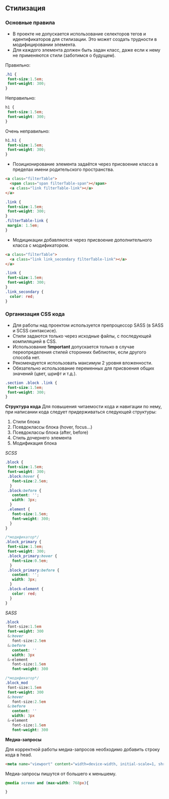## Стилизация

### Основные правила
- В проекте не допускается использование селекторов тегов и идентификаторов для стилизации. Это может создать трудности в модифицировании элемента.
- Для каждого элемента должен быть задан класс, даже если к нему не применяются стили (заботимся о будущем).

Правильно:
```css
.h1 {
 font-size:1.5em;
 font-weight: 300;
}
```
Неправильно:
```css
h1 {
 font-size:1.5em;
 font-weight: 300;
}
```
Очень неправильно:
```css
h1.h1 {
 font-size:1.5em;
 font-weight: 300;
}
```
- Позиционирование элемента задаётся через присвоение класса в пределах имени родительского пространства.
```html
<a class="filterTable">
  <span class="span filterTable-span"></span>
  <a class="link filterTable-link"></a>
</a>
```
```css
.link {
 font-size:1.5em;
 font-weight: 300;
}
.filterTable-link {
 margin: 1.5em;
}
```
- Модицикации добавляются через присвоение дополнительного класса с модификатором.
```html
<a class="filterTable">
  <a class="link link_secondary filterTable-link"></a>
</a>
```
```css
.link {
 font-size:1.5em;
 font-weight: 300;
}
.link_secondary {
  color: red;
}
```

### Организация CSS кода

- Для работы над проектом используется препроцессор SASS (в SASS и SCSS синтаксисе).
- Стили задаются только через исходные файлы, с последующей компиляцией в CSS.
- Использование **!important** допускается только в случае переопределения стилей сторонних библиотек, если другого способа нет. 
- Рекомендуется использовать максимум 2 уровня вложенности.
- Обязательно использование переменных для присвоения общих значений (цвет, шрифт и т.д.).

```css
.section .block .link {
 font-size:1.5em;
 font-weight: 300;
}
```
**Структура кода**
Для повышения читаемости кода и навигации по нему, при написании кода следует придерживаться следующей структуры:

 1. Стили блока
  2. Псевдоклассы блока (hover, focus...)
  3. Псевдоклассы блока (after, before)
  4. Стиль дочернего элемента
 5. Модификация блока

*SCSS*
```scss
.block {
 font-size:1.5em;
 font-weight: 300;
 .block:hover {
   font-size:2.5em;
  }
 .block:before {
   content: '';
   width: 3px;
  }
 .element {
   font-size:1.5em;
   font-weight: 300;
  }
}

/*модификатор*/
.block_primary {
 font-size:1.5em;
 font-weight: 300;
 .block_primary:hover {
   font-size:0.5em;
  }
 .block_primary:before {
   content: '';
   width: 3px;
  }
 .block-element {
   color: red;
  }
}
```
*SASS*
```sass
.block
 font-size:1.5em
 font-weight: 300
 &:hover
   font-size:2.5em
 &:before
   content: ''
   width: 3px
 &-element
   font-size:1.5em
   font-weight: 300

/*модификатор*/
.block_mod
 font-size:1.5em
 font-weight: 300
 &:hover
   font-size:2.5em
 &:before
   content: ''
   width: 3px
 &-element
   font-size:1.5em
   font-weight: 300
```


**Медиа-запросы**

Для корректной работы медиа-запросов необходимо добавить строку кода в head.

```html
<meta name="viewport" content="width=device-width, initial-scale=1, shrink-to-fit=no">
```
Медиа-запросы пишутся от большего к меньшему.
```css
@media screen and (max-width: 768px){

}
```
